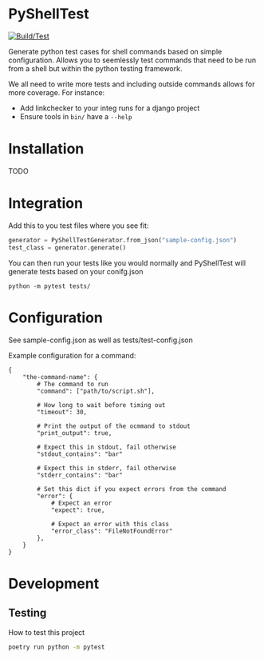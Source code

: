 # PyShellTest

[![Build/Test](https://github.com/bnichs/pyshelltest/actions/workflows/python-test.yml/badge.svg)](https://github.com/bnichs/pyshelltest/actions/workflows/python-test.yml)

Generate python test cases for shell commands based on simple configuration. Allows you to seemlessly test commands that need to be run from a shell but within the python testing framework. 

We all need to write more tests and including outside commands allows for more coverage. 
For instance:
* Add linkchecker to your integ runs for a django project
* Ensure tools in `bin/` have a `--help` 


# Installation
TODO

# Integration
Add this to you test files where you see fit: 
```python 
generator = PyShellTestGenerator.from_json("sample-config.json")
test_class = generator.generate()
```

You can then run your tests like you would normally and PyShellTest will generate tests based on your conifg.json
```
python -m pytest tests/
```



#  Configuration
See sample-config.json as well as tests/test-config.json

Example configuration for a command: 
```
{
    "the-command-name": {
        # The command to run
        "command": ["path/to/script.sh"], 
        
        # How long to wait before timing out
        "timeout": 30, 
        
        # Print the output of the ocmmand to stdout
        "print_output": true,
        
        # Expect this in stdout, fail otherwise
        "stdout_contains": "bar" 
          
        # Expect this in stderr, fail otherwise
        "stderr_contains": "bar"
        
        # Set this dict if you expect errors from the command
        "error": { 
            # Expect an error
            "expect": true, 
            
            # Expect an error with this class
            "error_class": "FileNotFoundError"
        },
    }
}
```


# Development 

## Testing
How to test this project


```bash
poetry run python -m pytest 
```